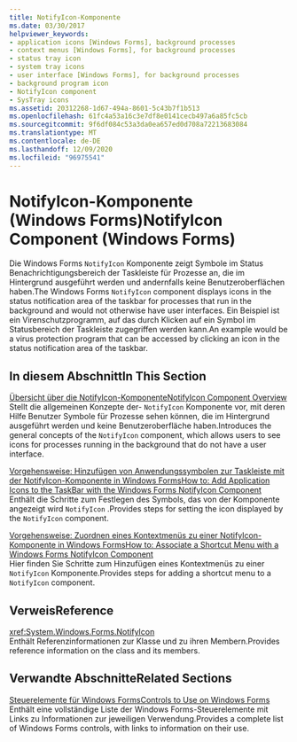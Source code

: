 ```yaml
---
title: NotifyIcon-Komponente
ms.date: 03/30/2017
helpviewer_keywords:
- application icons [Windows Forms], background processes
- context menus [Windows Forms], for background processes
- status tray icon
- system tray icons
- user interface [Windows Forms], for background processes
- background program icon
- NotifyIcon component
- SysTray icons
ms.assetid: 20312268-1d67-494a-8601-5c43b7f1b513
ms.openlocfilehash: 61fc4a53a16c3e7df8e0141cecb497a6a85fc5cb
ms.sourcegitcommit: 9f6df084c53a3da0ea657ed0d708a72213683084
ms.translationtype: MT
ms.contentlocale: de-DE
ms.lasthandoff: 12/09/2020
ms.locfileid: "96975541"
---
```

# <a name="notifyicon-component-windows-forms"></a><span data-ttu-id="17d96-102">NotifyIcon-Komponente (Windows Forms)</span><span class="sxs-lookup"><span data-stu-id="17d96-102">NotifyIcon Component (Windows Forms)</span></span>
<span data-ttu-id="17d96-103">Die Windows Forms `NotifyIcon` Komponente zeigt Symbole im Status Benachrichtigungsbereich der Taskleiste für Prozesse an, die im Hintergrund ausgeführt werden und andernfalls keine Benutzeroberflächen haben.</span><span class="sxs-lookup"><span data-stu-id="17d96-103">The Windows Forms `NotifyIcon` component displays icons in the status notification area of the taskbar for processes that run in the background and would not otherwise have user interfaces.</span></span> <span data-ttu-id="17d96-104">Ein Beispiel ist ein Virenschutzprogramm, auf das durch Klicken auf ein Symbol im Statusbereich der Taskleiste zugegriffen werden kann.</span><span class="sxs-lookup"><span data-stu-id="17d96-104">An example would be a virus protection program that can be accessed by clicking an icon in the status notification area of the taskbar.</span></span>  
  
## <a name="in-this-section"></a><span data-ttu-id="17d96-105">In diesem Abschnitt</span><span class="sxs-lookup"><span data-stu-id="17d96-105">In This Section</span></span>  
 [<span data-ttu-id="17d96-106">Übersicht über die NotifyIcon-Komponente</span><span class="sxs-lookup"><span data-stu-id="17d96-106">NotifyIcon Component Overview</span></span>](notifyicon-component-overview-windows-forms.md)  
 <span data-ttu-id="17d96-107">Stellt die allgemeinen Konzepte der- `NotifyIcon` Komponente vor, mit deren Hilfe Benutzer Symbole für Prozesse sehen können, die im Hintergrund ausgeführt werden und keine Benutzeroberfläche haben.</span><span class="sxs-lookup"><span data-stu-id="17d96-107">Introduces the general concepts of the `NotifyIcon` component, which allows users to see icons for processes running in the background that do not have a user interface.</span></span>  
  
 [<span data-ttu-id="17d96-108">Vorgehensweise: Hinzufügen von Anwendungssymbolen zur Taskleiste mit der NotifyIcon-Komponente in Windows Forms</span><span class="sxs-lookup"><span data-stu-id="17d96-108">How to: Add Application Icons to the TaskBar with the Windows Forms NotifyIcon Component</span></span>](app-icons-to-the-taskbar-with-wf-notifyicon.md)  
 <span data-ttu-id="17d96-109">Enthält die Schritte zum Festlegen des Symbols, das von der Komponente angezeigt wird `NotifyIcon` .</span><span class="sxs-lookup"><span data-stu-id="17d96-109">Provides steps for setting the icon displayed by the `NotifyIcon` component.</span></span>  
  
 [<span data-ttu-id="17d96-110">Vorgehensweise: Zuordnen eines Kontextmenüs zu einer NotifyIcon-Komponente in Windows Forms</span><span class="sxs-lookup"><span data-stu-id="17d96-110">How to: Associate a Shortcut Menu with a Windows Forms NotifyIcon Component</span></span>](how-to-associate-a-shortcut-menu-with-a-windows-forms-notifyicon-component.md)  
 <span data-ttu-id="17d96-111">Hier finden Sie Schritte zum Hinzufügen eines Kontextmenüs zu einer `NotifyIcon` Komponente.</span><span class="sxs-lookup"><span data-stu-id="17d96-111">Provides steps for adding a shortcut menu to a `NotifyIcon` component.</span></span>  
  
## <a name="reference"></a><span data-ttu-id="17d96-112">Verweis</span><span class="sxs-lookup"><span data-stu-id="17d96-112">Reference</span></span>  
 <xref:System.Windows.Forms.NotifyIcon>  
 <span data-ttu-id="17d96-113">Enthält Referenzinformationen zur Klasse und zu ihren Membern.</span><span class="sxs-lookup"><span data-stu-id="17d96-113">Provides reference information on the class and its members.</span></span>  
  
## <a name="related-sections"></a><span data-ttu-id="17d96-114">Verwandte Abschnitte</span><span class="sxs-lookup"><span data-stu-id="17d96-114">Related Sections</span></span>  
 [<span data-ttu-id="17d96-115">Steuerelemente für Windows Forms</span><span class="sxs-lookup"><span data-stu-id="17d96-115">Controls to Use on Windows Forms</span></span>](controls-to-use-on-windows-forms.md)  
 <span data-ttu-id="17d96-116">Enthält eine vollständige Liste der Windows Forms-Steuerelemente mit Links zu Informationen zur jeweiligen Verwendung.</span><span class="sxs-lookup"><span data-stu-id="17d96-116">Provides a complete list of Windows Forms controls, with links to information on their use.</span></span>
